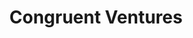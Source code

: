 ---
layout: firm_page
title: "Congruent Ventures"
id: "congruentvc.com"
permalink: "/congruentventurescongruentvc.com/"
website: "https://congruentvc.com"
offices: "San Francisco (United States)"
investment_stages: "Seed, Series A, Series B"
portfolio_companies: "Amply Power, Fleet, Hopthru, Lightship, Lydian, OptimoRoute, Parallel Systems, Presto, Sense Photonics, SolidSpace, Stable Auto, Synop, Xtelligent, Avalanche Energy, Blueprint Power, Camus, Demex, Enerflo, Energetic Insurance, Evergrow, Fervo, First Street, Halcyon, Leapfrog Power, Omnidian, Raptor Maps, Span.IO, VEIR, Applied Carbon, Aux Labs, Bellwether Coffee, Bonsai Robotics, Heartee Foods, Hippo Harvest, Kodama, Meati, Pano.AI, Phase Genomics, Robigo, Telesense, AMP, Alloy Enterprises, Dispatch Goods, Ebb Carbon, Fox Robotics, Kinfield, Machina Labs, Muon Space, Pico MES, Planet FWD, PolySpectra, Rendered.AI, Thrilling, Trashie, Vector"
portfolio_link: "https://congruentvc.com/portfolio"
investment_markets: "Climate Tech, Energy Transition, Food & Agriculture, Sustainable Production & Consumption"
founded_year: "2017"
description: "Congruent Ventures is a climate-focused venture capital firm partnering with early-stage entrepreneurs building transformative companies. They support North American teams innovating across atoms, bits, or business models, with investments ranging from formation capital to Series A."
linkedin: "https://www.linkedin.com/company/congruent-ventures/"
twitter: "https://twitter.com/congruentvc"
instagram: ""
team_page: "https://congruentvc.com/team"
investor_type: "Venture Capital"
crunchbase: "https://www.crunchbase.com/organization/congruent-ventures"
pitchbook: "https://pitchbook.com/profiles/investor/168856-21"

# SEO Optimization
meta_title: "Congruent Ventures - VC Firm - projectstartups.com"
meta_description: "Congruent Ventures, Congruent Ventures is a climate-focused venture capital firm partnering with early-stage entrepreneurs building transformative companies. They support..."
meta_keywords: "Congruent Ventures, Climate Tech, Energy Transition, Food & Agriculture, Sustainable Production & Consumption, VC firm, venture capital, startup investor, projectstartups.com"
canonical_url: "https://vc.projectstartups.com/congruentventurescongruentvc.com/"
---